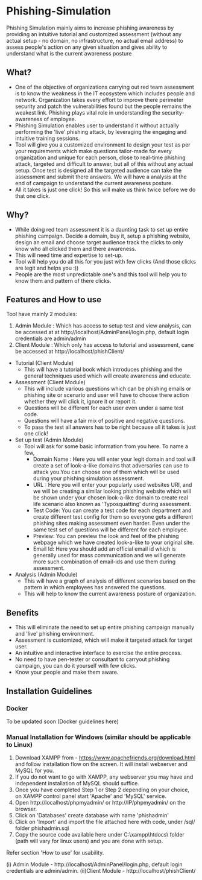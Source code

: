# Phishing-Simulation
Phishing Simulation mainly aims to increase phishing awareness by providing an intuitive tutorial and customized assessment (without any actual setup - no domain, no infrastructure, no actual email address) to assess people's action on any given situation and gives ability to understand what is the current awareness posture

## What?

 - One of the objective of organizations carrying out red team assessment is to know the weakness in the IT ecosystem which includes people and network. Organization takes every effort to improve there perimeter security and patch the vulnerabilities found but the people remains the weakest link. Phishing plays vital role in understanding the security-awareness of employee. 
- Phishing Simulation enables user to understand it without actually performing the 'live' phishing attack, by leveraging the engaging and intuitive training sessions.
- Tool will give you a customized environment to design your test as per your requirements which make questions tailor-made for every organization and unique for each person, close to real-time phishing attack, targeted and difficult to answer, but all of this without any actual setup. Once test is designed all the targeted audience can take the assessment and submit there answers. We will have a analysis at the end of campaign to understand the current awareness posture.
- All it takes is just one click! So this will make us think twice before we do that one click.

## Why?

- While doing red team assessment it is a daunting task to set up entire phishing campaign. Decide a domain, buy it, setup a phishing website, design an email and choose target audience track the clicks to only know who all clicked them and there awareness.
- This will need time and expertise to set-up. 
- Tool will help you do all this for you just with few clicks (And those clicks are legit and helps you :))
- People are the most unpredictable one's and this tool will help you to know them and pattern of there clicks.

## Features and How to use

Tool have mainly 2 modules:
1. Admin Module : Which has access to setup test and view analysis, can be accessed at at http://localhost/AdminPanel/login.php, default login credentials are admin/admin
2. Client Module : Which only has access to tutorial and assessment, cane be accessed at http://localhost/phishClient/
 - Tutorial (Client Module)
	- This will have a tutorial book which introduces phishing and the general techniques used which will create awareness and educate.
- Assessment (Client Module)
	- This will include various questions which can be phishing emails or phishing site or scenario and user will have to choose there action whether they will click it, ignore it or report it. 
	- Questions will be different for each user even under a same test code.
	- Questions will have a fair mix of positive and negative questions.
	- To pass the test all answers has to be right because all it takes is just one click!
 - Set up test (Admin Module)
    - Tool will ask for some basic information from you here. To name a few,
		 - Domain Name : Here you will enter your legit domain and tool will create a set of look-a-like domains that adversaries can use to attack you.You can choose one of them which will be used during your phishing simulation assessment.
		 - URL : Here you will enter your popularly used websites URI, and we will be creating a similar looking phishing website which will be shown under your chosen look-a-like domain to create real life scenario also known as 'Typosquatting' during assessment.
		- Test Code: You can create a test code for each department and create different test config for them so everyone gets a different phishing sites making assessment even harder. Even under the same test set of questions will be different for each employee.  
		- Preview: You can preview the look and feel of the phishing webpage which we have created look-a-like to your original site.
		- Email Id: Here you should add an official email id which is generally used for mass communication and we will generate more such combination of email-ids and use them during assessment.
- Analysis (Admin Module)
	- This will have a graph of analysis of different scenarios based on the pattern in which employees has answered the questions.
	- This will help to know the current awareness posture of organization.
	
## Benefits
- This will eliminate the need to set up entire phishing campaign manually and 'live' phishing environment.
- Assessment is customized, which will make it targeted attack for target user. 
- An intuitive and interactive interface to exercise the entire process.
- No need to have pen-tester or consultant to carryout phishing campaign, you can do it yourself with few clicks. 
- Know your people and make them aware.

## Installation Guidelines

### Docker
To be updated soon (Docker guidelines here)

### Manual Installation for Windows (similar should be applicable to Linux)

1. Download XAMPP from - https://www.apachefriends.org/download.html and follow installation flow on the screen. It will install webserver and MySQL for you.
2. If you do not want to go with XAMPP, any webserver you may have and independent installation of MySQL should suffice.
3. Once you have completed Step 1 or Step 2 depending on your choice, on XAMPP control panel start 'Apache' and 'MySQL' service.
4. Open http://localhost/phpmyadmin/ or http://IP/phpmyadmin/ on the browser.
5. Click on 'Databases' create database with name 'phishadmin'
6. Click on 'Import' and import the file attached here with code, under /sql/ folder phishadmin.sql
7. Copy the source code available here under C:\xampp\htdocs\ folder (path will vary for linux users) and you are done with setup. 

Refer section 'How to use' for usability.

(i) Admin Module - http://localhost/AdminPanel/login.php, default login credentials are admin/admin.
(ii)Client Module - http://localhost/phishClient/
